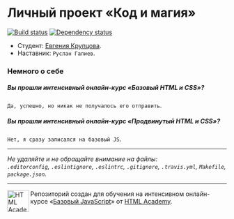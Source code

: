 # Личный проект «Код и магия»

[![Build status][travis-image]][travis-url]
[![Dependency status][dependency-image]][dependency-url]

* Студент: [Евгения Крупцова](https://htmlacademy.ru/profile/id47597).
* Наставник: `Руслан Галиев`.

### Немного о себе

##### Вы прошли интенсивный онлайн-курс «Базовый HTML и CSS»?
`Да, успешно, но никак не получалось его отправить`.

##### Вы прошли интенсивный онлайн-курс «Продвинутый HTML и CSS»?
`Нет, я сразу записался на базовый JS`.

---

_Не удаляйте и не обращайте внимание на файлы:_<br>
_`.editorconfig`, `.eslintignore`, `.eslintrc`, `.gitignore`, `.travis.yml`, `Makefile`, `package.json`._

---

<a href="https://htmlacademy.ru/js_intensive"><img align="left" width="50" height="50" title="HTML Academy" src="https://up.htmlacademy.ru/static/img/intensive/javascript/logo-for-github.svg"></a>

Репозиторий создан для обучения на интенсивном онлайн-курсе «[Базовый JavaScript](https://htmlacademy.ru/js_intensive)» от [HTML Academy](https://htmlacademy.ru).

[travis-image]: https://travis-ci.org/htmlacademy-javascript/47597-code-and-magick.svg?branch=master
[travis-url]: https://travis-ci.org/htmlacademy-javascript/47597-code-and-magick
[dependency-image]: https://david-dm.org/htmlacademy-javascript/47597-code-and-magick.svg?style=flat-square
[dependency-url]: https://david-dm.org/htmlacademy-javascript/47597-code-and-magick
